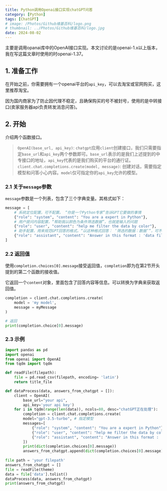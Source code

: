 ```yaml
---
title: Python调用Openai接口实现chatGPT问答
category: [Python]
tags: [ChatGPT]
# image: /Photos/Github维基百科/logo.png
# thumbnail: ../Photos/Github维基百科/logo.jpg
date: 2024-08-02
---
```


主要是调用opanai库中的OpenAI接口实现。本文讨论的是openai-1.x以上版本，我在写这篇文章时使用的时openai-1.37。

## 1. 准备工作

在开始之前，你需要拥有一个openai平台的`api_key`，可以去淘宝或官网购买，这里推荐淘宝。

因为国内商家为了防止因代理不稳定，且确保购买的号不被封号，使用的是中转接口(卖家服务器api负责转发消息问答)。

## 2. 开始

介绍两个函数接口。

>`OpenAI(base_url, api_key)`: `chatgpt`应用`client`创建接口，我们只需要指定`base_url`和`api_key`两个参数即可。`base_url`表示的是我们上述提到的中专接口的地址，`api_key`代表的是我们购买的平台的通行证。
>`client.chat.completions.create(model, message)`: 创建对话，需要指定模型和问答小心内容。`model`仅可指定你的`api_key`允许的模型。

### 2.1 关于`message`参数

`message`参数是一个列表，包含了三个字典变量。其格式如下：

```python
message = [
    # 系统定位配置，可不配置。 “你是一个Python专家”告诉GPT它要做的事情
    {"role": "system", "content": "You are a expert in Python"}, 
    # 用户提问内容配置，“帮助我以颜色为条件筛选数据”，也就是输入的问题
    {"role": "user", "content": "help me filter the data by color"},
    # 助手配置，用来规范GPT回答的格式。“以这种格式回答： ‘筛选的数据：数据’”，可不配置
    {"role": "assistant", "content": "Answer in this format : 'data filtered : Your Filtered DATA' "}
]
```

### 2.2 返回值

使用`completion.choices[0].message`接受返回值，`completion`即为在第2节开头提到的第二个函数的接收值。

它返回一个`content`对象，里面包含了回答内容等信息。可以转换为字典来获取返回值。

```python
completion = client.chat.completions.create(
    model = 'my model', 
    message = myMessage
)

# 返回
print(completion.choice[0].message)
```

### 2.3 示例

```python
import pandas as pd
import openai
from openai import OpenAI
from tqdm import tqdm

def readFile(filepath):
    file = pd.read_csv(filepath, encoding= 'latin')
    return title_file

def dataProcess(data, answers_from_chatgpt = []):
    client = OpenAI(
        base_url="your api",
        api_key='your api key')
    for i in tqdm(range(len(data)), ncols=80, desc="chatGPT正在处理"):
        completion = client.chat.completions.create(
        model="gpt-3.5-turbo", # 指定模型
        messages=[
            {"role": "system", "content": "You are a expert in Python"},
            {"role": "user", "content": "help me filter the data by color"},
            {"role": "assistant", "content": "Answer in this format : 'data filtered : Your Filtered DATA' "}
        ])
        print(dict(completion.choices[0].message))
        answers_from_chatgpt.append(dict(completion.choices[0].message)['content'])
        
file path = 'your filepath'
answers_from_chatgpt = []
file = readFile(theme)
data = file['data'].tolist()
dataProcess(data, answers_from_chatgpt)
print(answers_from_chatgpt)
        
```
